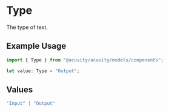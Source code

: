 # Type

The type of text.

## Example Usage

```typescript
import { Type } from "@acuvity/acuvity/models/components";

let value: Type = "Output";
```

## Values

```typescript
"Input" | "Output"
```